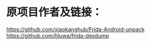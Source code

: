 # 原项目作者及链接：
https://github.com/xiaokanghub/Frida-Android-unpack
https://github.com/hluwa/frida-dexdump
